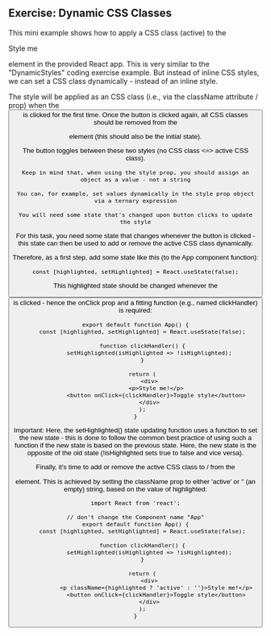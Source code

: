 ## Exercise: Dynamic CSS Classes

This mini example shows how to apply a CSS class (active) to the <p>Style me</p> element in the provided React app. This is very similar to the "DynamicStyles" coding exercise example.  But instead of inline CSS styles, we can set a CSS class dynamically - instead of an inline style.

The style will be applied as an CSS class (i.e., via the className attribute / prop) when the <button> is clicked for the first time. Once the button is clicked again, all CSS classes should be removed from the <p> element (this should also be the initial state).

The button toggles between these two styles (no CSS class <=> active  CSS class).

    Keep in mind that, when using the style prop, you should assign an object as a value - not a string

    You can, for example, set values dynamically in the style prop object via a ternary expression

    You will need some state that's changed upon button clicks to update the style

For this task, you need some state that changes whenever the button is clicked - this state can then be used to add or remove the active CSS class dynamically.

Therefore, as a first step, add some state like this (to the App component function):

    const [highlighted, setHighlighted] = React.useState(false);


This highlighted state should be changed whenever the <button> is clicked - hence the onClick prop and a fitting function (e.g., named clickHandler) is required:

    export default function App() {
        const [highlighted, setHighlighted] = React.useState(false);
        
        function clickHandler() {
            setHighlighted(isHighlighted => !isHighlighted);
        }
        
        return (
            <div>
                <p>Style me!</p>
                <button onClick={clickHandler}>Toggle style</button>
            </div>
        );
    }

Important: Here, the setHighlighted() state updating function uses a function to set the new state - this is done to follow the common best practice of using such a function if the new state is based on the previous state. Here, the new state is the opposite of the old state (!isHighlighted sets true to false and vice versa).


Finally, it's time to add or remove the active CSS class to / from the <p> element. This is achieved by setting the className prop to either 'active' or '' (an empty) string, based on the value of highlighted:

    import React from 'react';
     
    // don't change the Component name "App"
    export default function App() {
        const [highlighted, setHighlighted] = React.useState(false);
        
        function clickHandler() {
            setHighlighted(isHighlighted => !isHighlighted);
        }
        
        return (
            <div>
                <p className={highlighted ? 'active' : ''}>Style me!</p>
                <button onClick={clickHandler}>Toggle style</button>
            </div>
        );
    }